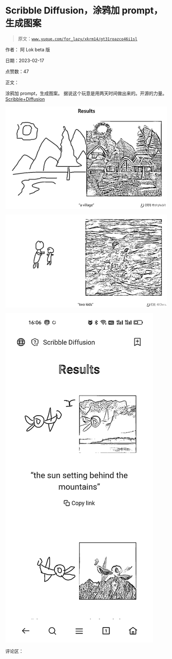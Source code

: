 # Scribble Diffusion，涂鸦加 prompt，生成图案

> 原文：[`www.yuque.com/for_lazy/xkrm14/gt31roazco46i1sl`](https://www.yuque.com/for_lazy/xkrm14/gt31roazco46i1sl)

作者： 阿 Lok beta 版

日期：2023-02-17

点赞数：47

正文：

涂鸦加 prompt，生成图案。 据说这个玩意是用两天时间做出来的。开源的力量。 [Scribble+Diffusion](https://scribblediffusion.com/)

![](img/ee20b2b6cf3b422fa0bc0493ed376857.png)  

![](img/8e779cc573045cd3af27fb81923fa075.png)  

![](img/f4be8bc33a53d1b07cc7320fb8109ceb.png)  

评论区：

